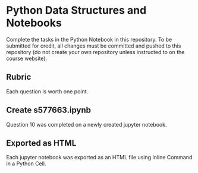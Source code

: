 # Python Data Structures and Notebooks

Complete the tasks in the Python Notebook in this repository.
To be submitted for credit, all changes must be committed and pushed to this repository (do not create your own repository unless instructed to on the course website).

## Rubric

Each question is worth one point.

## Create s577663.ipynb

Question 10 was completed on a newly created jupyter notebook.

## Exported as HTML

Each jupyter notebook was exported as an HTML file using Inline Command in a Python Cell.